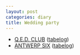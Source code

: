 ```yaml
---
layout: post
categories: diary
title: Wedding party
---
```


* [Q.E.D. CLUB](http://www.qed.co.jp/) ([tabelog](http://r.tabelog.com/tokyo/A1303/A130302/13003164/))
* [ANTWERP SIX](http://www.belgianbeercafe.jp/) ([tabelog](http://r.tabelog.com/tokyo/A1301/A130103/13043438/))
